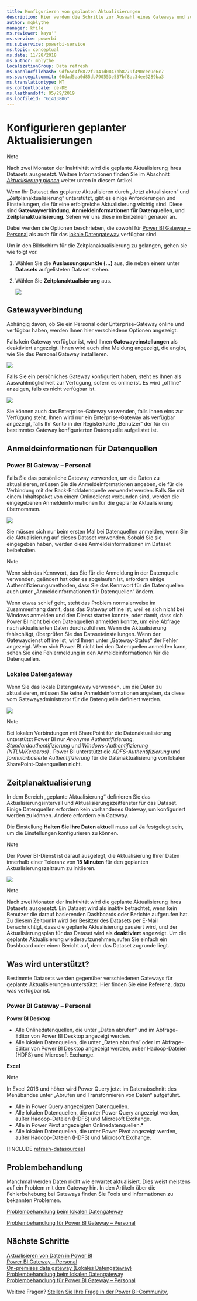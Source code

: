 ```yaml
---
title: Konfigurieren von geplanten Aktualisierungen
description: Hier werden die Schritte zur Auswahl eines Gateways und zur Konfiguration einer geplanten Aktualisierung behandelt.
author: mgblythe
manager: kfile
ms.reviewer: kayu''
ms.service: powerbi
ms.subservice: powerbi-service
ms.topic: conceptual
ms.date: 11/28/2018
ms.author: mblythe
LocalizationGroup: Data refresh
ms.openlocfilehash: 9df65c4f6872f2141d0047bb8779f490cec9d6c7
ms.sourcegitcommit: 60dad5aa0d85db790553e537bf8ac34ee3289ba3
ms.translationtype: MT
ms.contentlocale: de-DE
ms.lasthandoff: 05/29/2019
ms.locfileid: "61413806"
---
```

# <a name="configuring-scheduled-refresh"></a>Konfigurieren geplanter Aktualisierungen

>[!NOTE]
>Nach zwei Monaten der Inaktivität wird die geplante Aktualisierung Ihres Datasets ausgesetzt. Weitere Informationen finden Sie im Abschnitt [*Aktualisierung planen*](#schedule-refresh) weiter unten in diesem Artikel.
> 
> 

Wenn Ihr Dataset das geplante Aktualisieren durch „Jetzt aktualisieren“ und „Zeitplanaktualisierung“ unterstützt, gibt es einige Anforderungen und Einstellungen, die für eine erfolgreiche Aktualisierung wichtig sind. Diese sind **Gatewayverbindung**, **Anmeldeinformationen für Datenquellen**, und **Zeitplanaktualisierung**. Sehen wir uns diese im Einzelnen genauer an.

Dabei werden die Optionen beschrieben, die sowohl für [Power BI Gateway – Personal](service-gateway-personal-mode.md) als auch für das [lokale Datengateway](service-gateway-onprem.md) verfügbar sind.

Um in den Bildschirm für die Zeitplanaktualisierung zu gelangen, gehen sie wie folgt vor.

1. Wählen Sie die **Auslassungspunkte (...)** aus, die neben einem unter **Datasets** aufgelisteten Dataset stehen.
2. Wählen Sie **Zeitplanaktualisierung** aus.
   
    ![](media/refresh-scheduled-refresh/dataset-menu.png)

## <a name="gateway-connection"></a>Gatewayverbindung
Abhängig davon, ob Sie ein Personal oder Enterprise-Gateway online und verfügbar haben, werden Ihnen hier verschiedene Optionen angezeigt.

Falls kein Gateway verfügbar ist, wird Ihnen **Gatewayeinstellungen** als deaktiviert angezeigt. Ihnen wird auch eine Meldung angezeigt, die angibt, wie Sie das Personal Gateway installieren.

![](media/refresh-scheduled-refresh/gateway-not-configured.png)

Falls Sie ein persönliches Gateway konfiguriert haben, steht es Ihnen als Auswahlmöglichkeit zur Verfügung, sofern es online ist. Es wird „offline“ anzeigen, falls es nicht verfügbar ist.

![](media/refresh-scheduled-refresh/gateway-connection.png)

Sie können auch das Enterprise-Gateway verwenden, falls Ihnen eins zur Verfügung steht. Ihnen wird nur ein Enterprise-Gateway als verfügbar angezeigt, falls Ihr Konto in der Registerkarte „Benutzer“ der für ein bestimmtes Gateway konfigurierten Datenquelle aufgelistet ist.

## <a name="data-source-credentials"></a>Anmeldeinformationen für Datenquellen
### <a name="power-bi-gateway---personal"></a>Power BI Gateway – Personal
Falls Sie das persönliche Gateway verwenden, um die Daten zu aktualisieren, müssen Sie die Anmeldeinformationen angeben, die für die Verbindung mit der Back-Enddatenquelle verwendet werden. Falls Sie mit einem Inhaltspaket von einem Onlinedienst verbunden sind, werden die eingegebenen Anmeldeinformationen für die geplante Aktualisierung übernommen.

![](media/refresh-scheduled-refresh/data-source-credentials-pgw.png)

Sie müssen sich nur beim ersten Mal bei Datenquellen anmelden, wenn Sie die Aktualisierung auf dieses Dataset verwenden. Sobald Sie sie eingegeben haben, werden diese Anmeldeinformationen im Dataset beibehalten.

> [!NOTE]
> Wenn sich das Kennwort, das Sie für die Anmeldung in der Datenquelle verwenden, geändert hat oder es abgelaufen ist, erfordern einige Authentifizierungsmethoden, dass Sie das Kennwort für die Datenquellen auch unter „Anmeldeinformationen für Datenquellen“ ändern.
> 
> 

Wenn etwas schief geht, steht das Problem normalerweise im Zusammenhang damit, dass das Gateway offline ist, weil es sich nicht bei Windows anmelden und den Dienst starten konnte, oder damit, dass sich Power BI nicht bei den Datenquellen anmelden konnte, um eine Abfrage nach aktualisierten Daten durchzuführen. Wenn die Aktualisierung fehlschlägt, überprüfen Sie das Dataseteinstellungen. Wenn der Gatewaydienst offline ist, wird Ihnen unter „Gateway-Status“ der Fehler angezeigt. Wenn sich Power BI nicht bei den Datenquellen anmelden kann, sehen Sie eine Fehlermeldung in den Anmeldeinformationen für die Datenquellen.

### <a name="on-premises-data-gateway"></a>Lokales Datengateway
Wenn Sie das lokale Datengateway verwenden, um die Daten zu aktualisieren, müssen Sie keine Anmeldeinformationen angeben, da diese vom Gatewayadministrator für die Datenquelle definiert werden.

![](media/refresh-scheduled-refresh/data-source-credentials-egw.png)

> [!NOTE]
> Bei lokalen Verbindungen mit SharePoint für die Datenaktualisierung unterstützt Power BI nur *Anonyme Authentifizierung*, *Standardauthentifizierung* und *Windows-Authentifizierung (NTLM/Kerberos)* . Power BI unterstützt die *ADFS-Authentifizierung* und *formularbasierte Authentifizierung* für die Datenaktualisierung von lokalen SharePoint-Datenquellen nicht.
> 
> 

## <a name="schedule-refresh"></a>Zeitplanaktualisierung
In dem Bereich „geplante Aktualisierung“ definieren Sie das Aktualisierungsintervall und Aktualisierungszeitfenster für das Dataset. Einige Datenquellen erfordern kein vorhandenes Gateway, um konfiguriert werden zu können. Andere erfordern ein Gateway.

Die Einstellung **Halten Sie Ihre Daten aktuell** muss auf **Ja** festgelegt sein, um die Einstellungen konfigurieren zu können.

> [!NOTE]
> Der Power BI-Dienst ist darauf ausgelegt, die Aktualisierung Ihrer Daten innerhalb einer Toleranz von **15 Minuten** für den geplanten Aktualisierungszeitraum zu initiieren.
> 
> 

![](media/refresh-scheduled-refresh/scheduled-refresh.png)

> [!NOTE]
> Nach zwei Monaten der Inaktivität wird die geplante Aktualisierung Ihres Datasets ausgesetzt. Ein Dataset wird als inaktiv betrachtet, wenn kein Benutzer die darauf basierenden Dashboards oder Berichte aufgerufen hat. Zu diesem Zeitpunkt wird der Besitzer des Datasets per E-Mail benachrichtigt, dass die geplante Aktualisierung pausiert wird, und der Aktualisierungsplan für das Dataset wird als **deaktiviert** angezeigt. Um die geplante Aktualisierung wiederaufzunehmen, rufen Sie einfach ein Dashboard oder einen Bericht auf, dem das Dataset zugrunde liegt.
> 
> 

## <a name="whats-supported"></a>Was wird unterstützt?
Bestimmte Datasets werden gegenüber verschiedenen Gateways für geplante Aktualisierungen unterstützt. Hier finden Sie eine Referenz, dazu was verfügbar ist.

### <a name="power-bi-gateway---personal"></a>Power BI Gateway – Personal
**Power BI Desktop**

* Alle Onlinedatenquellen, die unter „Daten abrufen“ und im Abfrage-Editor von Power BI Desktop angezeigt werden.
* Alle lokalen Datenquellen, die unter „Daten abrufen“ oder im Abfrage-Editor von Power BI Desktop angezeigt werden, außer Hadoop-Dateien (HDFS) und Microsoft Exchange.

**Excel**

> [!NOTE]
> In Excel 2016 und höher wird Power Query jetzt im Datenabschnitt des Menübandes unter „Abrufen und Transformieren von Daten“ aufgeführt.
> 
> 

* Alle in Power Query angezeigten Datenquellen.
* Alle lokalen Datenquellen, die unter Power Query angezeigt werden, außer Hadoop-Dateien (HDFS) und Microsoft Exchange.
* Alle in Power Pivot angezeigten Onlinedatenquellen.\*
* Alle lokalen Datenquellen, die unter Power Pivot angezeigt werden, außer Hadoop-Dateien (HDFS) und Microsoft Exchange.

<!-- Refresh Data sources-->
[!INCLUDE [refresh-datasources](./includes/refresh-datasources.md)]

## <a name="troubleshooting"></a>Problembehandlung
Manchmal werden Daten nicht wie erwartet aktualisiert. Dies weist meistens auf ein Problem mit dem Gateway hin. In den Artikeln über die Fehlerbehebung bei Gateways finden Sie Tools und Informationen zu bekannten Problemen.

[Problembehandlung beim lokalen Datengateway](service-gateway-onprem-tshoot.md)

[Problembehandlung für Power BI Gateway – Personal](service-admin-troubleshooting-power-bi-personal-gateway.md)

## <a name="next-steps"></a>Nächste Schritte
[Aktualisieren von Daten in Power BI](refresh-data.md)  
[Power BI Gateway – Personal](service-gateway-personal-mode.md)  
[On-premises data gateway (Lokales Datengateway)](service-gateway-onprem.md)  
[Problembehandlung beim lokalen Datengateway](service-gateway-onprem-tshoot.md)  
[Problembehandlung für Power BI Gateway – Personal](service-admin-troubleshooting-power-bi-personal-gateway.md)  

Weitere Fragen? [Stellen Sie Ihre Frage in der Power BI-Community.](http://community.powerbi.com/)

